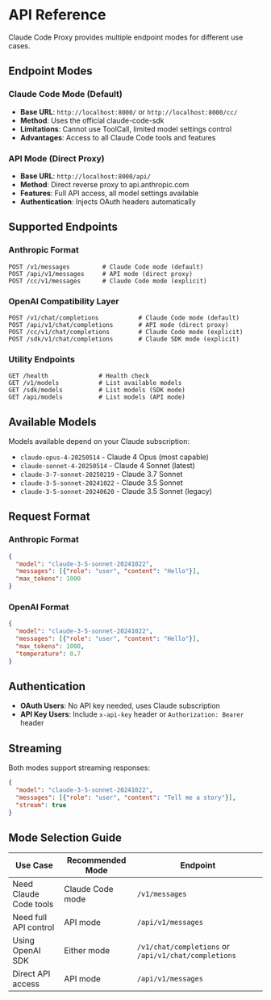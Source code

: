 # API Reference

Claude Code Proxy provides multiple endpoint modes for different use cases.

## Endpoint Modes

### Claude Code Mode (Default)
- **Base URL**: `http://localhost:8000/` or `http://localhost:8000/cc/`
- **Method**: Uses the official claude-code-sdk
- **Limitations**: Cannot use ToolCall, limited model settings control
- **Advantages**: Access to all Claude Code tools and features

### API Mode (Direct Proxy)
- **Base URL**: `http://localhost:8000/api/`
- **Method**: Direct reverse proxy to api.anthropic.com
- **Features**: Full API access, all model settings available
- **Authentication**: Injects OAuth headers automatically

## Supported Endpoints

### Anthropic Format
```
POST /v1/messages         # Claude Code mode (default)
POST /api/v1/messages     # API mode (direct proxy)
POST /cc/v1/messages      # Claude Code mode (explicit)
```

### OpenAI Compatibility Layer
```
POST /v1/chat/completions           # Claude Code mode (default)
POST /api/v1/chat/completions       # API mode (direct proxy)
POST /cc/v1/chat/completions        # Claude Code mode (explicit)
POST /sdk/v1/chat/completions       # Claude SDK mode (explicit)
```

### Utility Endpoints
```
GET /health              # Health check
GET /v1/models           # List available models
GET /sdk/models          # List models (SDK mode)
GET /api/models          # List models (API mode)
```

## Available Models

Models available depend on your Claude subscription:

- `claude-opus-4-20250514` - Claude 4 Opus (most capable)
- `claude-sonnet-4-20250514` - Claude 4 Sonnet (latest)
- `claude-3-7-sonnet-20250219` - Claude 3.7 Sonnet
- `claude-3-5-sonnet-20241022` - Claude 3.5 Sonnet
- `claude-3-5-sonnet-20240620` - Claude 3.5 Sonnet (legacy)

## Request Format

### Anthropic Format
```json
{
  "model": "claude-3-5-sonnet-20241022",
  "messages": [{"role": "user", "content": "Hello"}],
  "max_tokens": 1000
}
```

### OpenAI Format
```json
{
  "model": "claude-3-5-sonnet-20241022",
  "messages": [{"role": "user", "content": "Hello"}],
  "max_tokens": 1000,
  "temperature": 0.7
}
```

## Authentication

- **OAuth Users**: No API key needed, uses Claude subscription
- **API Key Users**: Include `x-api-key` header or `Authorization: Bearer` header

## Streaming

Both modes support streaming responses:
```json
{
  "model": "claude-3-5-sonnet-20241022",
  "messages": [{"role": "user", "content": "Tell me a story"}],
  "stream": true
}
```

## Mode Selection Guide

| Use Case | Recommended Mode | Endpoint |
|----------|------------------|----------|
| Need Claude Code tools | Claude Code mode | `/v1/messages` |
| Need full API control | API mode | `/api/v1/messages` |
| Using OpenAI SDK | Either mode | `/v1/chat/completions` or `/api/v1/chat/completions` |
| Direct API access | API mode | `/api/v1/messages` |
